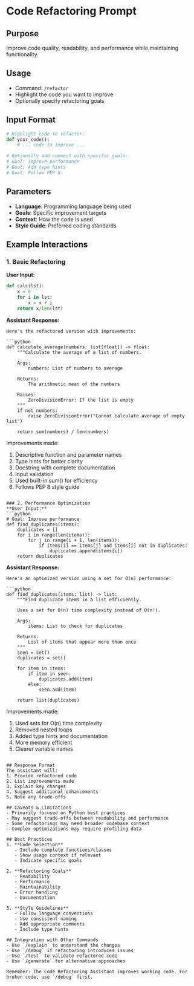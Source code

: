 # Code Refactoring Prompt

## Purpose
Improve code quality, readability, and performance while maintaining functionality.

## Usage
- Command: `/refactor`
- Highlight the code you want to improve
- Optionally specify refactoring goals

## Input Format
```python
# Highlight code to refactor:
def your_code():
    # ... code to improve ...

# Optionally add comment with specific goals:
# Goal: Improve performance
# Goal: Add type hints
# Goal: Follow PEP 8
```

## Parameters
- **Language**: Programming language being used
- **Goals**: Specific improvement targets
- **Context**: How the code is used
- **Style Guide**: Preferred coding standards

## Example Interactions

### 1. Basic Refactoring
**User Input:**
```python
def calc(lst):
    x = 0
    for i in lst:
        x = x + i
    return x/len(lst)
```

**Assistant Response:**
```
Here's the refactored version with improvements:

```python
def calculate_average(numbers: list[float]) -> float:
    """Calculate the average of a list of numbers.
    
    Args:
        numbers: List of numbers to average
        
    Returns:
        The arithmetic mean of the numbers
        
    Raises:
        ZeroDivisionError: If the list is empty
    """
    if not numbers:
        raise ZeroDivisionError("Cannot calculate average of empty list")
    
    return sum(numbers) / len(numbers)
```

Improvements made:
1. Descriptive function and parameter names
2. Type hints for better clarity
3. Docstring with complete documentation
4. Input validation
5. Used built-in sum() for efficiency
6. Follows PEP 8 style guide
```

### 2. Performance Optimization
**User Input:**
```python
# Goal: Improve performance
def find_duplicates(items):
    duplicates = []
    for i in range(len(items)):
        for j in range(i + 1, len(items)):
            if items[i] == items[j] and items[i] not in duplicates:
                duplicates.append(items[i])
    return duplicates
```

**Assistant Response:**
```
Here's an optimized version using a set for O(n) performance:

```python
def find_duplicates(items: list) -> list:
    """Find duplicate items in a list efficiently.
    
    Uses a set for O(n) time complexity instead of O(n²).
    
    Args:
        items: List to check for duplicates
        
    Returns:
        List of items that appear more than once
    """
    seen = set()
    duplicates = set()
    
    for item in items:
        if item in seen:
            duplicates.add(item)
        else:
            seen.add(item)
            
    return list(duplicates)
```

Improvements made:
1. Used sets for O(n) time complexity
2. Removed nested loops
3. Added type hints and documentation
4. More memory efficient
5. Clearer variable names
```

## Response Format
The assistant will:
1. Provide refactored code
2. List improvements made
3. Explain key changes
4. Suggest additional enhancements
5. Note any trade-offs

## Caveats & Limitations
- Primarily focused on Python best practices
- May suggest trade-offs between readability and performance
- Some refactorings may need broader codebase context
- Complex optimizations may require profiling data

## Best Practices
1. **Code Selection**
   - Include complete functions/classes
   - Show usage context if relevant
   - Indicate specific goals

2. **Refactoring Goals**
   - Readability
   - Performance
   - Maintainability
   - Error handling
   - Documentation

3. **Style Guidelines**
   - Follow language conventions
   - Use consistent naming
   - Add appropriate comments
   - Include type hints

## Integration with Other Commands
- Use `/explain` to understand the changes
- Use `/debug` if refactoring introduces issues
- Use `/test` to validate refactored code
- Use `/generate` for alternative approaches

Remember: The Code Refactoring Assistant improves working code. For broken code, use `/debug` first. 